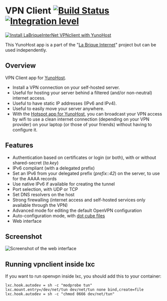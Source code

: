 # VPN Client [![Build Status](https://travis-ci.org/labriqueinternet/vpnclient_ynh.svg?branch=master)](https://travis-ci.org/labriqueinternet/vpnclient_ynh) [![Integration level](https://dash.yunohost.org/integration/vpnclient.svg)](https://dash.yunohost.org/appci/app/vpnclient)
[![Install LaBriqueInterNet VPNclient with YunoHost](https://install-app.yunohost.org/install-with-yunohost.png)](https://install-app.yunohost.org/?app=vpnclient)

This YunoHost app is a part of the "[La Brique Internet](http://labriqueinter.net)" project but can be used independently.

## Overview

VPN Client app for [YunoHost](http://yunohost.org/).

* Install a VPN connection on your self-hosted server.
* Useful for hosting your server behind a filtered (and/or non-neutral) internet access.
* Useful to have static IP addresses (IPv6 and IPv4).
* Useful to easily move your server anywhere.
* With the [Hotspot app for YunoHost](https://github.com/labriqueinternet/hotspot_ynh), you can broadcast your VPN access by wifi to use a clean internet connection (depending on your VPN provider) on your laptop (or those of your friends) without having to configure it.

## Features

* Authentication based on certificates or login (or both), with or without shared-secret (*ta.key*)
* IPv6 compliant (with a delegated prefix)
* Set an IPv6 from your delegated prefix (*prefix::42*) on the server, to use for the AAAA records
* Use native IPv6 if available for creating the tunnel
* Port selection, with UDP or TCP
* Set DNS resolvers on the host
* Strong firewalling (internet access and self-hosted services only available through the VPN)
* Advanced mode for editing the default OpenVPN configuration
* Auto-configuration mode, with [dot cube files](http://internetcu.be/dotcubefiles.html)
* Web interface

## Screenshot

![Screenshot of the web interface](https://raw.githubusercontent.com/labriqueinternet/vpnclient_ynh/master/screenshot.png)


## Running vpnclient inside lxc
If you want to run openvpn inside lxc, you should add this to your container:
```
lxc.hook.autodev = sh -c "modprobe tun"
lxc.mount.entry=/dev/net/tun dev/net/tun none bind,create=file
lxc.hook.autodev = sh -c "chmod 0666 dev/net/tun"
```
